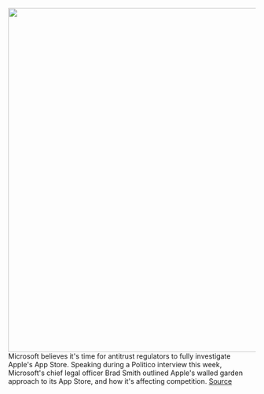 <img src='https://cdn.vox-cdn.com/thumbor/pbwCbu_mcrgNxKcAkwHVzxZs08E=/0x0:2040x1360/1200x800/filters:focal(857x517:1183x843)/cdn.vox-cdn.com/uploads/chorus_image/image/66957000/acastro_180507_1777_microsoft_0001.0.jpg' width='700px' /><br/>
Microsoft believes it's time for antitrust regulators to fully investigate Apple's App Store. Speaking during a Politico interview this week, Microsoft's chief legal officer Brad Smith outlined Apple's walled garden approach to its App Store, and how it's affecting competition.
<a href='https://www.theverge.com/2020/6/19/21296657/microsoft-apple-app-store-antitrust-comments'> Source <a/>